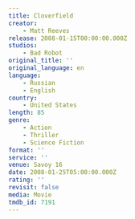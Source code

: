 ```yaml
---
title: Cloverfield
creator:
    - Matt Reeves
release: 2008-01-15T00:00:00.000Z
studios:
    - Bad Robot
original_title: ''
original_language: en
language:
    - Russian
    - English
country:
    - United States
length: 85
genre:
    - Action
    - Thriller
    - Science Fiction
format: ''
service: ''
venue: Savoy 16
date: 2008-01-25T05:00:00.000Z
rating: ''
revisit: false
media: Movie
tmdb_id: 7191
---
```



